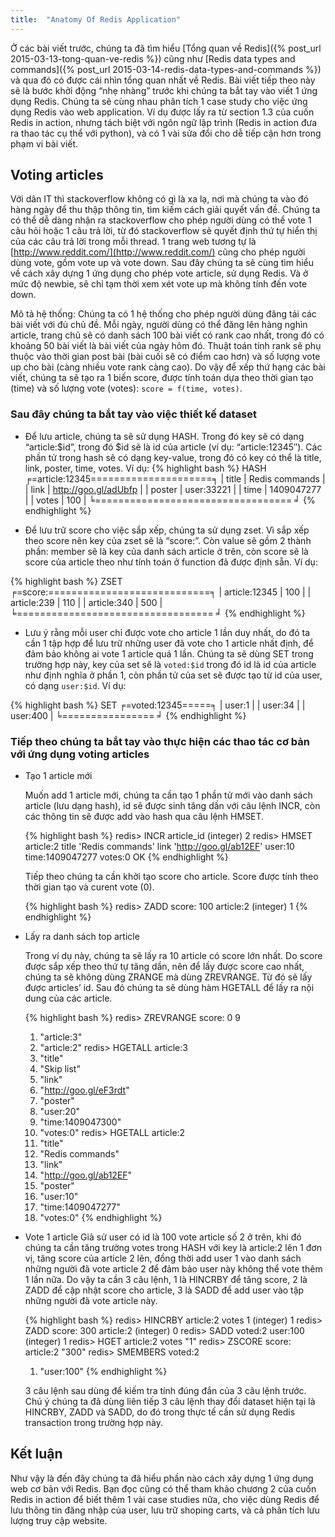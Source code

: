 ```yaml
---
title:  "Anatomy Of Redis Application"
---
```


Ở các bài viết trước, chúng ta đã tìm hiểu [Tổng quan về Redis]({% post_url 2015-03-13-tong-quan-ve-redis %}) cũng như [Redis data types and commands]({% post_url 2015-03-14-redis-data-types-and-commands %}) và qua đó có được cái nhìn tổng quan nhất về Redis. Bài viết tiếp theo này sẽ là bước khởi động “nhẹ nhàng” trước khi chúng ta bắt tay vào viết 1 ứng dụng Redis. Chúng ta sẽ cùng nhau phân tích 1 case study cho việc ứng dụng Redis vào web application. Ví dụ được lấy ra từ section 1.3 của cuốn Redis in action, nhưng tách biệt với ngôn ngữ lập trình (Redis in action đưa ra thao tác cụ thể với python), và có 1 vài sửa đổi cho dễ tiếp cận hơn trong phạm vi bài viết.

## Voting articles

Với dân IT thì stackoverflow không có gì là xa lạ, nơi mà chúng ta vào đó hàng ngày để thu thập thông tin, tìm kiếm cách giải quyết vấn đề. Chúng ta có thể dễ dàng nhận ra stackoverflow cho phép người dùng có thể vote 1 câu hỏi hoặc 1 câu trả lời, từ đó stackoverflow sẽ quyết định thứ tự hiển thị của các câu trả lời trong mỗi thread. 1 trang web tương tự là [http://www.reddit.com/](http://www.reddit.com/) cũng cho phép người dùng vote, gồm vote up và vote down. Sau đây chúng ta sẽ cùng tìm hiểu về cách xây dựng 1 ứng dụng cho phép vote article, sử dụng Redis. Và ở mức độ newbie, sẽ chỉ tạm thời xem xét vote up mà không tính đến vote down.

Mô tả hệ thống: Chúng ta có 1 hệ thống cho phép người dùng đăng tải các bài viết với đủ chủ đề. Mỗi ngày, người dùng có thể đăng lên hàng nghìn article, trang chủ sẽ có danh sách 100 bài viết có rank cao nhất, trong đó có khoảng 50 bài viết là bài viết của ngày hôm đó. Thuật toán tính rank sẽ phụ thuộc vào thời gian post bài (bài cuối sẽ có điểm cao hơn) và số lượng vote up cho bài (càng nhiều vote rank càng cao). Do vậy để xếp thứ hạng các bài viết, chúng ta sẽ tạo ra 1 biến score, được tính toán dựa theo thời gian tạo (time) và số lượng vote (votes): ```score = f(time, votes)```.

### Sau đây chúng ta bắt tay vào việc thiết kế dataset

* Để lưu article, chúng ta sẽ sử dụng HASH. Trong đó key sẽ có dạng “article:$id”, trong đó $id sẽ là id của article (ví dụ: “article:12345″). Các phần tử trong hash sẽ có dạng key-value, trong đó có key có thể là title, link, poster, time, votes. Ví dụ:
{% highlight bash %}
  HASH
  ╒=article:12345=====================╕
  | title   |    Redis commands       |
  | link    |    http://goo.gl/adUbfp |
  | poster  |    user:33221           |
  | time    |    1409047277           |
  | votes   |    100                  |
  ╘================================== ╛
{% endhighlight %}

* Để lưu trữ score cho việc sắp xếp, chúng ta sử dụng zset. Vì sắp xếp theo score nên key của zset sẽ là “score:”. Còn value sẽ gồm 2 thành phần: member sẽ là key của danh sách article ở trên, còn score sẽ là score của article theo như tính toán ở function đã được định sẵn. Ví dụ:

{% highlight bash %}
  ZSET
  ╒=score:============================╕
  | article:12345   |    100          |
  | article:239     |    110          |
  | article:340     |    500          |
  ╘================================== ╛
{% endhighlight %}

* Lưu ý rằng mỗi user chỉ được vote cho article 1 lần duy nhất, do đó ta cần 1 tập hợp để lưu trữ những user đã vote cho 1 article nhất định, để đảm bảo không ai vote 1 article quá 1 lần. Chúng ta sẽ dùng SET trong trường hợp này, key của set sẽ là ```voted:$id``` trong đó id là id của article như định nghĩa ở phần 1, còn phần tử của set sẽ được tạo từ id của user, có dạng ```user:$id```. Ví dụ:

{% highlight bash %}
  SET
  ╒=voted:12345=====╕
  | user:1          |
  | user:34         |
  | user:400        |
  ╘================ ╛
{% endhighlight %}

### Tiếp theo chúng ta bắt tay vào thực hiện các thao tác cơ bản với ứng dụng voting articles

* Tạo 1 article mới

  Muốn add 1 article mới, chúng ta cần tạo 1 phần tử mới vào danh sách article (lưu dạng hash), id sẽ được sinh tăng dần với câu lệnh INCR, còn các thông tin sẽ được add vào hash qua câu lệnh HMSET.

  {% highlight bash %}
    redis> INCR article_id
    (integer) 2
    redis> HMSET article:2 title 'Redis commands' link 'http://goo.gl/ab12EF' user:10 time:1409047277 votes:0
    OK
  {% endhighlight %}


  Tiếp theo chúng ta cần khởi tạo score cho article. Score được tính theo thời gian tạo và curent vote (0).

  {% highlight bash %}
    redis> ZADD score: 100 article:2
    (integer) 1
  {% endhighlight %}

* Lấy ra danh sách top article

  Trong ví dụ này, chúng ta sẽ lấy ra 10 article có score lớn nhất. Do score được sắp xếp theo thứ tự tăng dần, nên để lấy được score cao nhất, chúng ta sẽ không dùng ZRANGE mà dùng ZREVRANGE. Từ đó sẽ lấy được articles’ id. Sau đó chúng ta sẽ dùng hàm HGETALL để lấy ra nội dung của các article.

  {% highlight bash %}
    redis> ZREVRANGE score: 0 9
    1) "article:3"
    2) "article:2"
    redis> HGETALL article:3
    1) "title"
    2) "Skip list"
    3) "link"
    4) "http://goo.gl/eF3rdt"
    5) "poster"
    6) "user:20"
    7) "time:1409047300"
    8) "votes:0"
    redis> HGETALL article:2
    1) "title"
    2) "Redis commands"
    3) "link"
    4) "http://goo.gl/ab12EF"
    5) "poster"
    6) "user:10"
    7) "time:1409047277"
    8) "votes:0"
  {% endhighlight %}

* Vote 1 article
  Giả sử user có id là 100 vote article số 2 ở trên, khi đó chúng ta cần tăng trường votes trong HASH với key là article:2 lên 1 đơn vị, tăng score của article 2 lên, đồng thời add user 1 vào danh sách những người đã vote article 2 để đảm bảo user này không thể vote thêm 1 lần nữa. Do vậy ta cần 3 câu lệnh, 1 là HINCRBY để tăng score, 2 là ZADD để cập nhật score cho article, 3 là SADD để add user vào tập những người đã vote article này.

  {% highlight bash %}
    redis> HINCRBY article:2 votes 1
    (integer) 1
    redis> ZADD score: 300 article:2
    (integer) 0
    redis> SADD voted:2 user:100
    (integer) 1
    redis> HGET article:2 votes
    "1"
    redis> ZSCORE score: article:2
    "300"
    redis> SMEMBERS voted:2
    1) "user:100"
  {% endhighlight %}

  3 câu lệnh sau dùng để kiếm tra tính đúng đắn của 3 câu lệnh trước. Chú ý chúng ta đã dùng liên tiếp 3 câu lệnh thay đổi dataset hiện tại là HINCRBY, ZADD và SADD, do đó trong thực tế cần sử dụng Redis transaction trong trường hợp này.

## Kết luận

Như vậy là đến đây chúng ta đã hiểu phần nào cách xây dựng 1 ứng dụng web cơ bản với Redis. Bạn đọc cũng có thể tham khảo chương 2 của cuốn Redis in action để biết thêm 1 vài case studies nữa, cho việc dùng Redis để lưu thông tin đăng nhập của user, lưu trữ shoping carts, và cả phân tích lưu lượng truy cập website.


